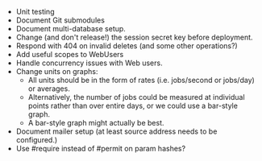 * Unit testing
* Document Git submodules
* Document multi-database setup.
* Change (and don't release!) the session secret key before deployment.
* Respond with 404 on invalid deletes (and some other operations?)
* Add useful scopes to WebUsers
* Handle concurrency issues with Web users.
* Change units on graphs:
  * All units should be in the form of rates (i.e. jobs/second or jobs/day) or averages.
  * Alternatively, the number of jobs could be measured at individual points rather than over
    entire days, or we could use a bar-style graph.
  * A bar-style graph might actually be best.
* Document mailer setup (at least source address needs to be configured.)
* Use #require instead of #permit on param hashes?

